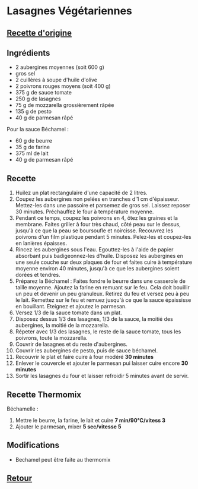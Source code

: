 # Lasagnes Végétariennes
## [Recette d'origine](https://cuisine.journaldesfemmes.fr/recette/312546-lasagnes-vegetariennes)

## Ingrédients

- 2 aubergines moyennes (soit 600 g)
- gros sel
- 2 cuillères à soupe d'huile d'olive
- 2 poivrons rouges moyens (soit 400 g)
- 375 g de sauce tomate
- 250 g de lasagnes
- 75 g de mozzarella grossièrement râpée
- 135 g de pesto
- 40 g de parmesan râpé

Pour la sauce Béchamel :
- 60 g de beurre
- 35 g de farine
- 375 ml de lait
- 40 g de parmesan râpé

## Recette
1. Huilez un plat rectangulaire d'une capacité de 2 litres.
2. Coupez les aubergines non pelées en tranches d'1 cm d'épaisseur. Mettez-les dans une passoire et parsemez de gros sel. Laissez reposer 30 minutes. Préchauffez le four à température moyenne.
3. Pendant ce temps, coupez les poivrons en 4, ôtez les graines et la membrane. Faites griller à four très chaud, côté peau sur le dessus, jusqu'à ce que la peau se boursoufle et noircisse. Recouvrez les poivrons d'un film plastique pendant 5 minutes. Pelez-les et coupez-les en lanières épaisses.
4. Rincez les aubergines sous l'eau. Egouttez-les à l'aide de papier absorbant puis badigeonnez-les d'huile. Disposez les aubergines en une seule couche sur deux plaques de four et faites cuire à température moyenne environ 40 minutes, jusqu'à ce que les aubergines soient dorées et tendres.
5. Préparez la Béchamel : Faites fondre le beurre dans une casserole de taille moyenne. Ajoutez la farine en remuant sur le feu. Cela doit bouillir un peu et devenir un peu granuleux. Retirez du feu et versez peu à peu le lait. Remettez sur le feu et remuez jusqu'à ce que la sauce épaississe en bouillant. Eteignez et ajoutez le parmesan.
6. Versez 1/3 de la sauce tomate dans un plat.
7. Disposez dessus 1/3 des lasagnes, 1/3 de la sauce, la moitié des aubergines, la moitié de la mozzarella.
8. Répeter avec 1/3 des lasagnes, le reste de la sauce tomate, tous les poivrons, toute la mozzarella.
9. Couvrir de lasagnes et du reste d'aubergines.
10. Couvrir les aubergines de pesto, puis de sauce béchamel.
11. Recouvrir le plat et faire cuire à four modéré **30 minutes**
12. Enlever le couvercle et ajouter le parmesan pui laisser cuire encore **30 minutes**
13. Sortir les lasagnes du four et laisser refroidir 5 minutes avant de servir.

## Recette Thermomix
Béchamelle :
1. Mettre le beurre, la farine, le lait et cuire **7 min/90°C/vitess 3**
1. Ajouter le parmesan, mixer **5 sec/vitesse 5**

## Modifications
- Bechamel peut être faite au thermomix


## [Retour](./)

